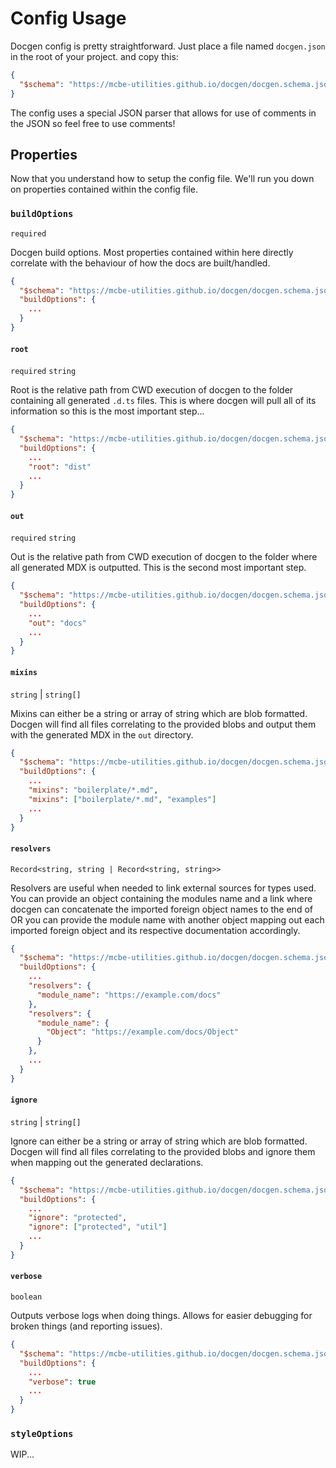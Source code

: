 # Config Usage
Docgen config is pretty straightforward. Just place a file named `docgen.json` in the root of your project.
and copy this:

```json
{
  "$schema": "https://mcbe-utilities.github.io/docgen/docgen.schema.json"
}
```

The config uses a special JSON parser that allows for use of comments in the JSON so feel free to use comments!

## Properties
Now that you understand how to setup the config file. We'll run you down on properties contained within the config file.

### `buildOptions`
`required`

Docgen build options. Most properties contained within here
directly correlate with the behaviour of how the docs are built/handled.

```json
{
  "$schema": "https://mcbe-utilities.github.io/docgen/docgen.schema.json",
  "buildOptions": {
    ...
  }
}
```

#### `root`
`required` `string`

Root is the relative path from CWD execution of docgen to the folder containing all generated `.d.ts` files. This is where docgen will pull
all of its information so this is the most important step...

```json
{
  "$schema": "https://mcbe-utilities.github.io/docgen/docgen.schema.json",
  "buildOptions": {
    ...
    "root": "dist"
    ...
  }
}
```

#### `out`
`required` `string`

Out is the relative path from CWD execution of docgen to the folder
where all generated MDX is outputted. This is the second most important
step.

```json
{
  "$schema": "https://mcbe-utilities.github.io/docgen/docgen.schema.json",
  "buildOptions": {
    ...
    "out": "docs"
    ...
  }
}
```

#### `mixins`
`string` | `string[]`

Mixins can either be a string or array of string which are blob formatted. Docgen will find all files correlating to the provided
blobs and output them with the generated MDX in the `out` directory.

```json
{
  "$schema": "https://mcbe-utilities.github.io/docgen/docgen.schema.json",
  "buildOptions": {
    ...
    "mixins": "boilerplate/*.md",
    "mixins": ["boilerplate/*.md", "examples"]
    ...
  }
}
```

#### `resolvers`
`Record<string, string | Record<string, string>>`

Resolvers are useful when needed to link external sources for types used. You can provide an object containing the modules name and a link
where docgen can concatenate the imported foreign object names to the end of OR you can provide the module name with another object mapping out each imported foreign object and its respective documentation accordingly.

```json
{
  "$schema": "https://mcbe-utilities.github.io/docgen/docgen.schema.json",
  "buildOptions": {
    ...
    "resolvers": {
      "module_name": "https://example.com/docs"
    },
    "resolvers": {
      "module_name": {
        "Object": "https://example.com/docs/Object"
      }
    },
    ...
  }
}
```

#### `ignore`
`string` | `string[]`

Ignore can either be a string or array of string which are blob formatted. Docgen will find all files correlating to the provided
blobs and ignore them when mapping out the generated declarations.

```json
{
  "$schema": "https://mcbe-utilities.github.io/docgen/docgen.schema.json",
  "buildOptions": {
    ...
    "ignore": "protected",
    "ignore": ["protected", "util"]
    ...
  }
}
```
#### `verbose`
`boolean`

Outputs verbose logs when doing things. Allows for easier debugging for broken things (and reporting issues).
```json
{
  "$schema": "https://mcbe-utilities.github.io/docgen/docgen.schema.json",
  "buildOptions": {
    ...
    "verbose": true
    ...
  }
}
```

### `styleOptions`

WIP...
